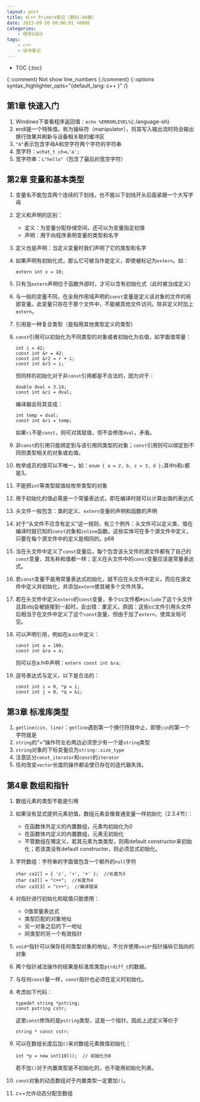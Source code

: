 ```yaml
---
layout: post
title: 《C++ Primer》笔记（第01-04章）
date: 2013-09-20 00:00:01 +0000
categories:
    - 程序&设计
tags:
    - c++
    - 读书笔记
---
```


* TOC
{:toc}

{::comment} Not show line_numbers {:/comment}
{::options syntax_highlighter_opts="{default_lang: c++ \}" /}

## 第1章 快速入门

1. Windows下查看程序返回值：`echo %ERRORLEVEL%`{:.language-sh}
1. endl是一个特殊值，称为操纵符（manipulator），将其写入输出流时将会输出换行效果并刷新与设备相关联的缓冲区
1. `"A"`表示包含字母A和空字符两个字符的字符串
1. 宽字符：`wchat_t ch=L'a';`
1. 宽字符串：`L"hello"`（包含了最后的宽空字符）

## 第2章 变量和基本类型

1. 变量名不能包含两个连续的下划线，也不能以下划线开头后面紧跟一个大写字母
1. 定义和声明的区别：
   - 定义：为变量分配存储空间，还可以为变量指定初值
   - 声明：用于向程序表明变量的类型和名字
1. 定义也是声明：当定义变量时我们声明了它的类型和名字
1. 如果声明有初始化式，那么它可被当作是定义，即使被标记为`extern`。如：

   ```extern int x = 10;```
1. 只有当`extern`声明位于函数外部时，才可以含有初始化式（此时被当成定义）
1. 与一般的变量不同，在全局作用域声明的`const`变量是定义该对象的文件的局部变量。此变量只存在于那个文件中，不能被其他文件访问。除非定义时加上`extern`。
1. 引用是一种复合类型（是指用其他类型定义的类型）
1. `const`引用可以初始化为不同类型的对象或者初始化为右值，如字面值常量：

   ```
   int i = 42;
   const int &r = 42;
   const int &r2 = r + i;
   const int &r3 = i;
   ```
   但同样的初始化对于非`const`引用都是不合法的，因为对于：

   ```
   double dval = 3.14;
   const int &ri = dval;
   ```
   编译器会将其变成：

   ```
   int temp = dval;
   const int &ri = temp;
   ```
   如果`ri`不是`const`，则可对其赋值，但不会修改`dval`，矛盾。
1. 非`const`的引用只能绑定到与该引用同类型的对象；`const`引用则可以绑定到不同但类型相关的对象或右值。
1. 枚举成员的值可以不唯一，如：`enum { a = 2, b, c = 3, d };`其中`b`和`c`都是3。
1. 不能把`int`等类型赋值给枚举类型的对象
1. 用于初始化的值必需是一个常量表达式，即在编译时就可以计算出值的表达式
1. 头文件一般包含：类的定义、`extern`变量的声明和函数的声明
1. 对于“头文件不应含有定义”这一规则，有三个例外：头文件可以定义类、值在编译时就已知的`const`对象和`inline`函数。这些实体可在多个源文件中定义，只要在每个源文件中的定义是相同的。p68
1. 当在头文件中定义了`const`变量后，每个包含该头文件的源文件都有了自己的`const`变量，其名称和值都一样；定义在头文件中的`const`变量应该是常量表达式。
1. 若`const`变量不是用常量表达式初始化，就不应在头文件中定义，而应在源文件中定义并初始化，并添加`extern`使其被多个文件共享。
1. 若在头文件中定义`extern`的`const`变量，多个cc文件都`#include`了这个头文件且其obj会被链接到一起时，会出错：重定义。原因：这些cc文件引用头文件后相当于在文件中定义了这个`const`变量，但由于加了`extern`，使其全局可见。
1. 可以声明引用，例如在a.cc中定义：

   ```
   const int a = 100;
   const int &ra = a;
   ```
   则可以在a.h中声明：`extern const int &ra;`
1. 逗号表达式与定义，以下是合法的：

   ```
   const int i = 0, *p = i;
   const int j = 0, *q = &i;
   ```

## 第3章 标准库类型

1. `getline(cin, line)`：`getline`遇到第一个换行符就中止，即使`cin`的第一个字符就是
1. `string`的“+”操作符左右两边必须至少有一个是`string`类型
1. `string`对象的下标变量应为`string::size_type`
1. 注意区分`const_iterator`和`const`的`iterator`
1. 任何改变`vector`长度的操作都会使已存在的迭代器失效。

## 第4章 数组和指针

1. 数组元素的类型不能是引用
1. 如果没有显式提供元素初值，数组元素会像普通变量一样初始化（2.3.4节）：
   - 在函数体外定义的内置数组，元素均初始化为0
   - 在函数体内定义的内置数组，元素无初始化
   - 不管数组在哪定义，若其元素为类类型，则用default constructor来初始化；若该类没有default constructor，则必须显式初始化。
1. 字符数组：字符串的字面值包含一个额外的`null`字符

   ```
   char ca1[] = { 'c', '+', '+' };  //长度为3
   char ca2[] = "c++";  //长度为4
   char ca3[3] = "c++";  //编译错误
   ```
1. 对指针进行初始化和赋值只能使用：
   - 0值常量表达式
   - 类型匹配的对象地址
   - 另一对象之后的下一地址
   - 同类型的另一个有效指针
1. `void*`指针可以保存任何类型对象的地址，不允许使用`void*`指针操纵它指向的对象
1. 两个指针减法操作的结果是标准库类型`ptrdiff_t`的数据。
1. 与任何`const`量一样，`const`指针也必须在定义时初始化。
1. 考虑如下代码：

   ```
   typedef string *pstring;
   const pstring cstr;
   ```
   这里`const`修饰的是`pstring`类型，这是一个指针。因此上述定义等价于

   ```
   string * const cstr;
   ```
1. 可以在数组长度后加`()`来对数组元素做值初始化：

   ```
   int *p = new int[10]();  // 初始化为0
   ```
   若不加`()`对于内置类型是不初始化的，也不能用初始化列表。
1. `const`对象的动态数组对于内置类型一定要加`()`。
1. c++允许动态分配空数组
